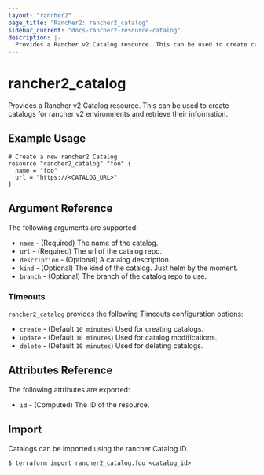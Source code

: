 ```yaml
---
layout: "rancher2"
page_title: "Rancher2: rancher2_catalog"
sidebar_current: "docs-rancher2-resource-catalog"
description: |-
  Provides a Rancher v2 Catalog resource. This can be used to create catalogs for rancher v2 environments and retrieve their information.
---
```


# rancher2\_catalog

Provides a Rancher v2 Catalog resource. This can be used to create catalogs for rancher v2 environments and retrieve their information.

## Example Usage

```hcl
# Create a new rancher2 Catalog
resource "rancher2_catalog" "foo" {
  name = "foo"
  url = "https://<CATALOG_URL>"
}
```

## Argument Reference

The following arguments are supported:

* `name` - (Required) The name of the catalog.
* `url` - (Required) The url of the catalog repo.
* `description` - (Optional) A catalog description.
* `kind` - (Optional) The kind of the catalog. Just helm by the moment.
* `branch` - (Optional) The branch of the catalog repo to use.

### Timeouts

`rancher2_catalog` provides the following
[Timeouts](/docs/configuration/resources.html#timeouts) configuration options:

- `create` - (Default `10 minutes`) Used for creating catalogs.
- `update` - (Default `10 minutes`) Used for catalog modifications.
- `delete` - (Default `10 minutes`) Used for deleting catalogs.

## Attributes Reference

The following attributes are exported:

* `id` - (Computed) The ID of the resource.

## Import

Catalogs can be imported using the rancher Catalog ID.

```
$ terraform import rancher2_catalog.foo <catalog_id>
```


